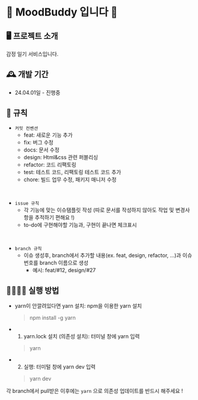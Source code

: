 # 📔 MoodBuddy 입니다 📔

## 🖥️ 프로젝트 소개
감정 일기 서비스입니다.
<br>

## 🕰️ 개발 기간
* 24.04.01일 - 진행중

## 📝 규칙
- `커밋 컨벤션`
    - feat: 새로운 기능 추가
    - fix: 버그 수정
    - docs: 문서 수정
    - design: Html&css 관련 퍼블리싱
    - refactor: 코드 리팩토링
    - test: 테스트 코드, 리팩토링 테스트 코드 추가
    - chore: 빌드 업무 수정, 패키지 매니저 수정
<br>

- `issue 규칙`
    - 각 기능에 맞는 이슈탬플릿 작성 (따로 문서를 작성하지 않아도 작업 및 변경사항을 추적하기 편해요 !)
    - to-do에 구현해야할 기능과, 구현이 끝나면 체크표시
 
      
<br>

- `branch 규칙`
    - 이슈 생성후, branch에서 추가할 내용(ex. feat, design, refactor, ...)과 이슈번호를 branch 이름으로 생성
        - 예시: feat/#12, design/#27

## 🏃🏻‍♂️‍➡️ 실행 방법
- yarn이 안깔려있다면 yarn 설치: npm을 이용한 yarn 설치

   > npm install -g yarn

- 1. yarn.lock 설치 (의존성 설치): 터미널 창에 yarn 입력

   > yarn

- 2. 실행: 터미털 창에 yarn dev 입력

   > yarn dev
   
각 branch에서 pull받은 이후에는 `yarn` 으로 의존성 업데이트를 반드시 해주세요 !
